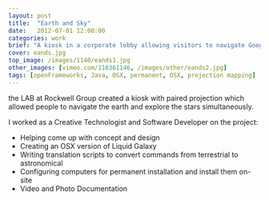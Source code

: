 ```yaml
---
layout: post
title:  "Earth and Sky"
date:   2012-07-01 12:00:00
categories: work
brief: "A kiosk in a corporate lobby allowing visitors to navigate Google Earth, and see the matching stars above via Google Sky."
cover: eands.jpg
top_image: /images/1140/eands1.jpg
other_images: [vimeo.com/110361146, /images/other/eands2.jpg]
tags: [openFrameworks, Java, OSX, permanent, OSX, projection mapping]
---
```


the LAB at Rockwell Group created a kiosk with paired projection which allowed people to navigate the earth and explore the stars simultaneously.

I worked as a Creative Technologist and Software Developer on the project:

* Helping come up with concept and design
* Creating an OSX version of Liquid Galaxy
* Writing translation scripts to convert commands from terrestrial to astronomical
* Configuring computers for permanent installation and install them on-site
* Video and Photo Documentation
